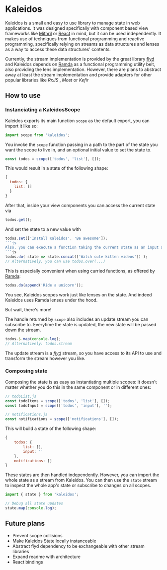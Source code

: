 # Kaleidos
Kaleidos is a small and easy to use library to manage state in web applications. It was designed specifically with component based view frameworks like [Mithril](https://mithril.js.org/) or [React](https://facebook.github.io/react/) in mind, but it can be used independently. 
It makes use of techniques from functional programming and reactive programming, specifically relying on streams as data structures and lenses as a way to access these data structures' contents.

Currently, the stream implementation is provided by the great library [flyd](https://github.com/paldepind/flyd) and Kaleidos depends on [Ramda](ramdajs.com/) as a functional programming utility belt, also providing the lens implementation. However, there are plans to abstract away at least the stream implementation and provide adapters for other popular libraries like _RxJS_ , _Most_ or _Kefir_

## How to use
### Instanciating a KaleidosScope

Kaleidos exports its main function `scope` as the default export, you can import it like so:
```js
import scope from 'kaleidos';
```

You invoke the `scope` function passing in a path to the part of the state you want the scope to live in,  and an optional initial value to set the state to.
```js
const todos = scope(['todos', 'list'], []);
```
This would result in a state of the following shape:
```js
{
  todos: {
    list: []
  }
}
```
After that, inside your view components you can access the current state via
```js
todos.get();
```
And set the state to a new value with
```js
todos.set(['Install Kaleidos', 'Be awesome']);
```js
Also, you can execute a function taking the current state as an input and setting the state to its result:
```js
todos.do( state => state.concat(['Watch cute kitten videos']) );
// Alternatively, you can use todos.over(...) 
```
This is especially convenient when using curried functions, as offered by [Ramda](ramdajs.com/):
```js
todos.do(append('Ride a unicorn'));
```
You see, Kaleidos scopes work just like lenses on the state. And indeed Kaleidos uses Ramda lenses under the hood.

But wait, there's more!

The handle returned by  `scope`  also includes an update stream you can subscribe to. Everytime the state is updated, the new state will be passed down the stream.
```js
todos.$.map(console.log);
// Alternatively: todos.stream
```
The update stream is a [*flyd*](https://github.com/paldepind/flyd) stream, so you have access to its API to use and transform the stream however you like.

### Composing state
Composing the state is as easy as instantiating multiple scopes:
It doesn't matter whether you do this in the same component or in different ones:
```js
// todoList.js
const todoItems = scope(['todos', 'list'], []);
const todoInput = scope(['todos', 'input'], '');

// notifications.js
const notifications = scope(['notifications'], []); 
```
This will build a state of the following shape:
```js
{
	todos: {
		list: [],
		input: ''
	},
	notifications: []
}
```
These states are then handled independently.
However, you can import the whole state as a stream from Kaleidos. You can then use the `state` stream to inspect the whole app's state or subscribe to changes on all scopes.
```js
import { state } from 'kaleidos';

// Debug all state updates
state.map(console.log);
```
## Future plans
* Prevent scope collisions
* Make Kaleidos State locally instanceable
* Abstract flyd dependency to be exchangeable with other stream libraries
* Expand readme with architecture
* React bindings
